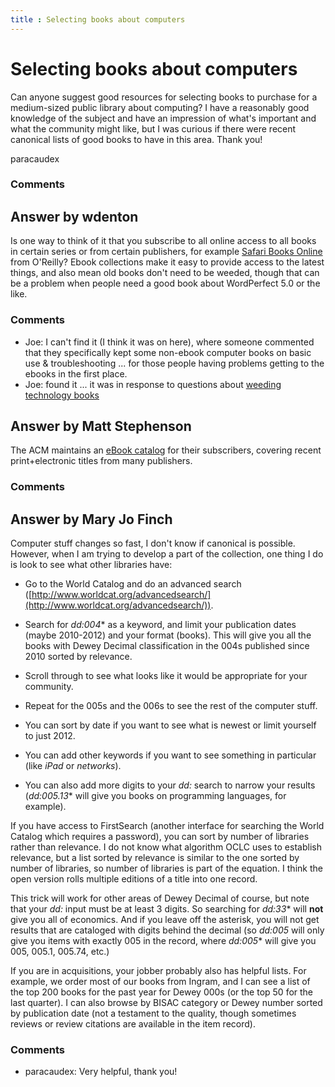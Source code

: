 ```yaml
---
title : Selecting books about computers
---
```

Selecting books about computers
=====================
Can anyone suggest good resources for selecting books to purchase for a
medium-sized public library about computing? I have a reasonably good
knowledge of the subject and have an impression of what's important and
what the community might like, but I was curious if there were recent
canonical lists of good books to have in this area. Thank you!

paracaudex

### Comments ###


Answer by wdenton
----------------
Is one way to think of it that you subscribe to all online access to all
books in certain series or from certain publishers, for example [Safari
Books Online](http://my.safaribooksonline.com/) from O'Reilly? Ebook
collections make it easy to provide access to the latest things, and
also mean old books don't need to be weeded, though that can be a
problem when people need a good book about WordPerfect 5.0 or the like.

### Comments ###
* Joe: I can't find it (I think it was on here), where someone commented that
they specifically kept some non-ebook computer books on basic use &
troubleshooting ... for those people having problems getting to the
ebooks in the first place.
* Joe: found it ... it was in response to questions about [weeding technology
books](http://libraries.stackexchange.com/a/819/62)

Answer by Matt Stephenson
----------------
The ACM maintains an [eBook
catalog](http://learning.acm.org/books/ebooks_catalog.cfm) for their
subscribers, covering recent print+electronic titles from many
publishers.

### Comments ###

Answer by Mary Jo Finch
----------------
Computer stuff changes so fast, I don't know if canonical is possible.
However, when I am trying to develop a part of the collection, one thing
I do is look to see what other libraries have:

-   Go to the World Catalog and do an advanced search
    ([http://www.worldcat.org/advancedsearch/](http://www.worldcat.org/advancedsearch/)).

-   Search for *dd:004*\* as a keyword, and limit your publication dates
    (maybe 2010-2012) and your format (books). This will give you all
    the books with Dewey Decimal classification in the 004s published
    since 2010 sorted by relevance.

-   Scroll through to see what looks like it would be appropriate for
    your community.

-   Repeat for the 005s and the 006s to see the rest of the computer
    stuff.

-   You can sort by date if you want to see what is newest or limit
    yourself to just 2012.

-   You can add other keywords if you want to see something in
    particular (like *iPad* or *networks*).

-   You can also add more digits to your *dd:* search to narrow your
    results (*dd:005.13*\* will give you books on programming languages,
    for example).

If you have access to FirstSearch (another interface for searching the
World Catalog which requires a password), you can sort by number of
libraries rather than relevance. I do not know what algorithm OCLC uses
to establish relevance, but a list sorted by relevance is similar to the
one sorted by number of libraries, so number of libraries is part of the
equation. I think the open version rolls multiple editions of a title
into one record.

This trick will work for other areas of Dewey Decimal of course, but
note that your *dd:* input must be at least 3 digits. So searching for
*dd:33*\* will **not** give you all of economics. And if you leave off
the asterisk, you will not get results that are cataloged with digits
behind the decimal (so *dd:005* will only give you items with exactly
005 in the record, where *dd:005*\* will give you 005, 005.1, 005.74,
etc.)

If you are in acquisitions, your jobber probably also has helpful lists.
For example, we order most of our books from Ingram, and I can see a
list of the top 200 books for the past year for Dewey 000s (or the top
50 for the last quarter). I can also browse by BISAC category or Dewey
number sorted by publication date (not a testament to the quality,
though sometimes reviews or review citations are available in the item
record).

### Comments ###
* paracaudex: Very helpful, thank you!

